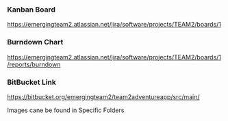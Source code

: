 ### Kanban Board
https://emergingteam2.atlassian.net/jira/software/projects/TEAM2/boards/1


### Burndown Chart
https://emergingteam2.atlassian.net/jira/software/projects/TEAM2/boards/1/reports/burndown

### BitBucket Link

https://bitbucket.org/emergingteam2/team2adventureapp/src/main/

Images cane be found in Specific Folders
